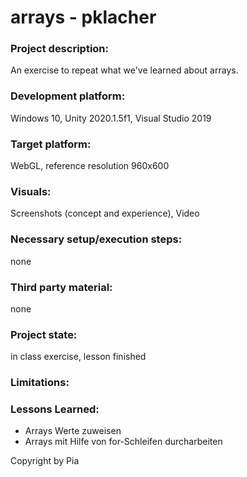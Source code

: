 # arrays - pklacher

### Project description: 
An exercise to repeat what we've learned about arrays. 

### Development platform: 
Windows 10, Unity 2020.1.5f1, Visual Studio 2019

### Target platform: 
WebGL, reference resolution 960x600

### Visuals: 
Screenshots (concept and experience), Video

### Necessary setup/execution steps: 
none

### Third party material: 
none

### Project state: 
in class exercise, lesson finished

### Limitations: 

### Lessons Learned: 
<ul>
  <li>Arrays Werte zuweisen</li>
  <li>Arrays mit Hilfe von for-Schleifen durcharbeiten</li>
</ul>  

Copyright by Pia

